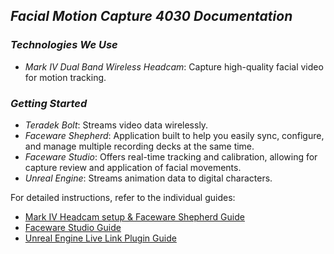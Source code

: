 ## *Facial Motion Capture 4030 Documentation*

### *Technologies We Use*

- *Mark IV Dual Band Wireless Headcam*: Capture high-quality facial video for motion tracking.

### *Getting Started*
- *Teradek Bolt*: Streams video data wirelessly.
- *Faceware Shepherd*: Application built to help you easily sync, configure, and manage multiple recording decks at the same time.
- *Faceware Studio*: Offers real-time tracking and calibration, allowing for capture review and application of facial movements.
- *Unreal Engine*: Streams animation data to digital characters.

For detailed instructions, refer to the individual guides:

- [Mark IV Headcam setup & Faceware Shepherd Guide](./FacialMotion/setup.md)
- [Faceware Studio Guide](./FacialMotion/faceWareStudio.md)
- [Unreal Engine Live Link Plugin Guide](./FacialMotion/Unreal.md)

